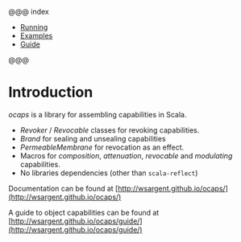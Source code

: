 @@@ index

* [Running](running.md)
* [Examples](examples/index.md)
* [Guide](guide/index.md)

@@@

# Introduction

*ocaps* is a library for assembling capabilities in Scala.

- *Revoker* / *Revocable* classes for revoking capabilities.
- *Brand* for sealing and unsealing capabilities
- *PermeableMembrane* for revocation as an effect.
- Macros for *composition*, *attenuation*, *revocable* and *modulating* capabilities.
- No libraries dependencies (other than `scala-reflect`)

Documentation can be found at [http://wsargent.github.io/ocaps/](http://wsargent.github.io/ocaps/)

A guide to object capabilities can be found at [http://wsargent.github.io/ocaps/guide/](http://wsargent.github.io/ocaps/guide/)


